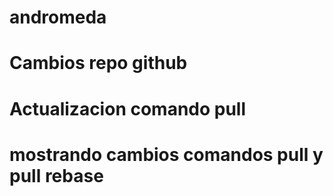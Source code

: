 # andromeda
# Cambios repo github
# Actualizacion comando pull

# mostrando cambios comandos pull y pull rebase
